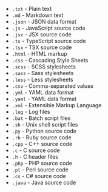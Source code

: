 - `.txt` - Plain text
- `.md` - Markdown text
- `.json` - JSON data format
- `.js` - JavaScript source code
- `.jsx` - JSX source code
- `.ts` - TypeScript source code
- `.tsx` - TSX source code
- `.html` - HTML markup
- `.css` - Cascading Style Sheets
- `.scss` - SCSS stylesheets
- `.sass` - Sass stylesheets
- `.less` - Less stylesheets
- `.csv` - Comma-separated values
- `.yml` - YAML data format
- `.yaml` - YAML data format
- `.xml` - Extensible Markup Language
- `.log` - Log files
- `.bat` - Batch script files
- `.sh` - Unix shell script files
- `.py` - Python source code
- `.rb` - Ruby source code
- `.cpp` - C++ source code
- `.c` - C source code
- `.h` - C header files
- `.php` - PHP source code
- `.pl` - Perl source code
- `.cs` - C# source code
- `.java` - Java source code
